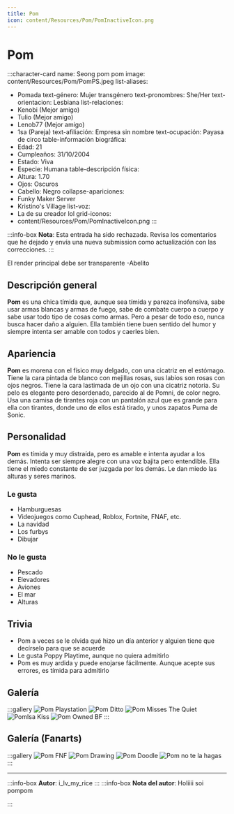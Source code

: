 ```yaml
---
title: Pom
icon: content/Resources/Pom/PomInactiveIcon.png
---
```


# Pom

:::character-card
name: Seong pom pom
image: content/Resources/Pom/PomPS.jpeg
list-aliases:
  - Pomada
text-género: Mujer transgénero
text-pronombres: She/Her
text-orientacion: Lesbiana
list-relaciones:
  - Kenobi (Mejor amigo)
  - Tulio (Mejor amigo)
  - Lenob77 (Mejor amigo)
  - 1sa (Pareja)
text-afiliación: Empresa sin nombre
text-ocupación: Payasa de circo
table-información biográfica:
  - Edad: 21
  - Cumpleaños: 31/10/2004
  - Estado: Viva
  - Especie: Humana
table-descripción física:
  - Altura: 1.70
  - Ojos: Oscuros
  - Cabello: Negro
collapse-apariciones:
  - Funky Maker Server
  - Kristino's Village
list-voz:
  - La de su creador lol
grid-iconos:
  - content/Resources/Pom/PomInactiveIcon.png
:::

:::info-box
**Nota**: Esta entrada ha sido rechazada. Revisa los comentarios que he dejado y envía una nueva submission como actualización con las correcciones.
:::

El render principal debe ser transparente
-Abelito

## Descripción general

**Pom** es una chica tímida que, aunque sea tímida y parezca inofensiva, sabe usar armas blancas y armas de fuego, sabe de combate cuerpo a cuerpo y sabe usar todo tipo de cosas como armas. Pero a pesar de todo eso, nunca busca hacer daño a alguien. Ella también tiene buen sentido del humor y siempre intenta ser amable con todos y caerles bien.

## Apariencia

**Pom** es morena con el físico muy delgado, con una cicatriz en el estómago. Tiene la cara pintada de blanco con mejillas rosas, sus labios son rosas con ojos negros. Tiene la cara lastimada de un ojo con una cicatriz notoria. Su pelo es elegante pero desordenado, parecido al de Pomni, de color negro. Usa una camisa de tirantes roja con un pantalón azul que es grande para ella con tirantes, donde uno de ellos está tirado, y unos zapatos Puma de Sonic. 

## Personalidad

**Pom** es tímida y muy distraída, pero es amable e intenta ayudar a los demás. Intenta ser siempre alegre con una voz bajita pero entendible. Ella tiene el miedo constante de ser juzgada por los demás. Le dan miedo las alturas y seres marinos.

### Le gusta
  - Hamburguesas
  - Videojuegos como Cuphead, Roblox, Fortnite, FNAF, etc.
  - La navidad
  - Los furbys
  - Dibujar

### No le gusta
  - Pescado
  - Elevadores
  - Aviones
  - El mar
  - Alturas

## Trivia

  - Pom a veces se le olvida qué hizo un día anterior y alguien tiene que decírselo para que se acuerde
  - Le gusta Poppy Playtime, aunque no quiera admitirlo
  - Pom es muy ardida y puede enojarse fácilmente. Aunque acepte sus errores, es tímida para admitirlo

## Galería

:::gallery
![Pom Playstation](content/Resources/Pom/PomPS.jpeg)
![Pom Ditto](content/Resources/Pom/PomDitto.png)
![Pom Misses The Quiet](content/Resources/Pom/PomQuiet.jpeg)
![PomIsa Kiss](content/Resources/Pom/PomIsaKiss.jpeg)
![Pom Owned BF](content/Resources/Pom/PomDefeatedBF.jpeg)
:::

## Galería (Fanarts)

:::gallery
![Pom FNF](content/Resources/Pom/Pomfnf.jpeg)
![Pom Drawing](content/Resources/Pom/PomDrawing.jpg)
![Pom Doodle](content/Resources/Pom/PomDoodle.png)
![Pom no te la hagas](content/Resources/Pom/PomNotelahagas.png)
:::

---

:::info-box
**Autor**: i_lv_my_rice
:::
:::info-box
**Nota del autor**: Holiiii soi pompom

:::
